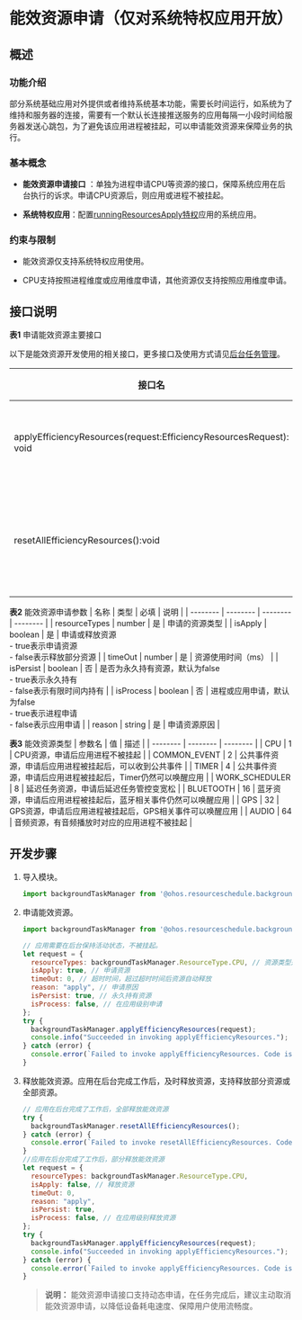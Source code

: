 # 能效资源申请（仅对系统特权应用开放）

## 概述

### 功能介绍

部分系统基础应用对外提供或者维持系统基本功能，需要长时间运行，如系统为了维持和服务器的连接，需要有一个默认长连接推送服务的应用每隔一小段时间给服务器发送心跳包，为了避免该应用进程被挂起，可以申请能效资源来保障业务的执行。

### 基本概念

- **能效资源申请接口** ：单独为进程申请CPU等资源的接口，保障系统应用在后台执行的诉求。申请CPU资源后，则应用或进程不被挂起。

- **系统特权应用**：配置[runningResourcesApply特权](../../device-dev/subsystems/subsys-app-privilege-config-guide.md#可由设备厂商配置的特权)应用的系统应用。

### 约束与限制

- 能效资源仅支持系统特权应用使用。

- CPU支持按照进程维度或应用维度申请，其他资源仅支持按照应用维度申请。

## 接口说明

**表1** 申请能效资源主要接口

以下是能效资源开发使用的相关接口，更多接口及使用方式请见[后台任务管理](../reference/apis/js-apis-resourceschedule-backgroundTaskManager.md)。

| 接口名 | 描述 |
| -------- | -------- |
| applyEfficiencyResources(request:EfficiencyResourcesRequest): void | 申请能效资源 |
| resetAllEfficiencyResources():void | 释放全部能效资源 |

**表2** 能效资源申请参数
| 名称 | 类型 | 必填 | 说明 |
| -------- | -------- | -------- | -------- |
| resourceTypes | number | 是 | 申请的资源类型 |
| isApply | boolean | 是 | 申请或释放资源<br/>- true表示申请资源<br/>- false表示释放部分资源 |
| timeOut | number | 是 | 资源使用时间（ms） |
| isPersist | boolean | 否 | 是否为永久持有资源，默认为false<br/>- true表示永久持有<br/>- false表示有限时间内持有 |
| isProcess | boolean | 否 | 进程或应用申请，默认为false<br/>- true表示进程申请<br/>- false表示应用申请 |
| reason | string | 是 | 申请资源原因 |

**表3** 能效资源类型
| 参数名 | 值 | 描述 |
| -------- | -------- | -------- |
| CPU | 1 | CPU资源，申请后应用进程不被挂起 |
| COMMON_EVENT | 2 | 公共事件资源，申请后应用进程被挂起后，可以收到公共事件 |
| TIMER | 4 | 公共事件资源，申请后应用进程被挂起后，Timer仍然可以唤醒应用 |
| WORK_SCHEDULER | 8 | 延迟任务资源，申请后延迟任务管控变宽松 |
| BLUETOOTH | 16 | 蓝牙资源，申请后应用进程被挂起后，蓝牙相关事件仍然可以唤醒应用 |
| GPS | 32 | GPS资源，申请后应用进程被挂起后，GPS相关事件可以唤醒应用 |
| AUDIO | 64 | 音频资源，有音频播放时对应的应用进程不被挂起 |


## 开发步骤

1. 导入模块。
   
   ```js
   import backgroundTaskManager from '@ohos.resourceschedule.backgroundTaskManager';  
   ```

2. 申请能效资源。
   
   ```js
   import backgroundTaskManager from '@ohos.resourceschedule.backgroundTaskManager';
   
   // 应用需要在后台保持活动状态，不被挂起。
   let request = {
     resourceTypes: backgroundTaskManager.ResourceType.CPU, // 资源类型是CPU资源，保证应用进程不被挂起 
     isApply: true, // 申请资源
     timeOut: 0, // 超时时间，超过超时时间后资源自动释放
     reason: "apply", // 申请原因
     isPersist: true, // 永久持有资源
     isProcess: false, // 在应用级别申请
   };
   try {
     backgroundTaskManager.applyEfficiencyResources(request);
     console.info("Succeeded in invoking applyEfficiencyResources.");
   } catch (error) {
     console.error(`Failed to invoke applyEfficiencyResources. Code is ${error.code} message is ${error.message}`);
   }
   ```

3. 释放能效资源。应用在后台完成工作后，及时释放资源，支持释放部分资源或全部资源。
   
   ```js
   // 应用在后台完成了工作后，全部释放能效资源
   try {
     backgroundTaskManager.resetAllEfficiencyResources();
   } catch (error) {
     console.error(`Failed to invoke resetAllEfficiencyResources. Code is ${error.code} message is ${error.message}`);
   }
   //应用在后台完成了工作后，部分释放能效资源
   let request = {
     resourceTypes: backgroundTaskManager.ResourceType.CPU,
     isApply: false, // 释放资源
     timeOut: 0,
     reason: "apply",
     isPersist: true,
     isProcess: false, // 在应用级别释放资源
   };
   try {
     backgroundTaskManager.applyEfficiencyResources(request);
     console.info("Succeeded in invoking applyEfficiencyResources.");
   } catch (error) {
     console.error(`Failed to invoke applyEfficiencyResources. Code is ${error.code} message is ${error.message}`);
   }
   ```

   > **说明：**
   > 能效资源申请接口支持动态申请，在任务完成后，建议主动取消能效资源申请，以降低设备耗电速度、保障用户使用流畅度。
